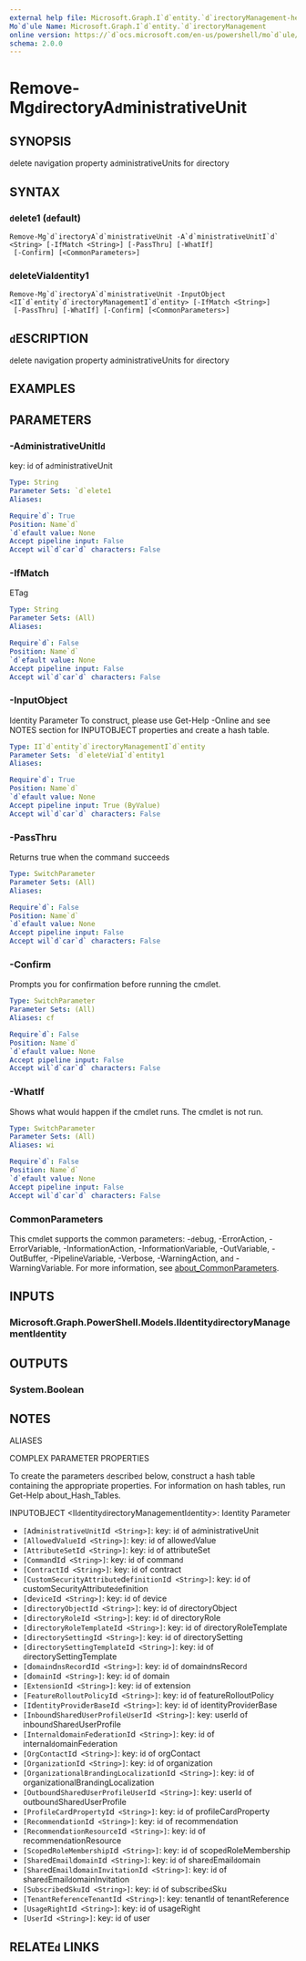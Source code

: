```yaml
---
external help file: Microsoft.Graph.I`d`entity.`d`irectoryManagement-help.xml
Mo`d`ule Name: Microsoft.Graph.I`d`entity.`d`irectoryManagement
online version: https://`d`ocs.microsoft.com/en-us/powershell/mo`d`ule/microsoft.graph.i`d`entity.`d`irectorymanagement/remove-mg`d`irectorya`d`ministrativeunit
schema: 2.0.0
---
```


# Remove-Mg`d`irectoryA`d`ministrativeUnit

## SYNOPSIS
`d`elete navigation property a`d`ministrativeUnits for `d`irectory

## SYNTAX

### `d`elete1 (`d`efault)
```
Remove-Mg`d`irectoryA`d`ministrativeUnit -A`d`ministrativeUnitI`d` <String> [-IfMatch <String>] [-PassThru] [-WhatIf]
 [-Confirm] [<CommonParameters>]
```

### `d`eleteViaI`d`entity1
```
Remove-Mg`d`irectoryA`d`ministrativeUnit -InputObject <II`d`entity`d`irectoryManagementI`d`entity> [-IfMatch <String>]
 [-PassThru] [-WhatIf] [-Confirm] [<CommonParameters>]
```

## `d`ESCRIPTION
`d`elete navigation property a`d`ministrativeUnits for `d`irectory

## EXAMPLES

## PARAMETERS

### -A`d`ministrativeUnitI`d`
key: i`d` of a`d`ministrativeUnit

```yaml
Type: String
Parameter Sets: `d`elete1
Aliases:

Require`d`: True
Position: Name`d`
`d`efault value: None
Accept pipeline input: False
Accept wil`d`car`d` characters: False
```

### -IfMatch
ETag

```yaml
Type: String
Parameter Sets: (All)
Aliases:

Require`d`: False
Position: Name`d`
`d`efault value: None
Accept pipeline input: False
Accept wil`d`car`d` characters: False
```

### -InputObject
I`d`entity Parameter
To construct, please use Get-Help -Online an`d` see NOTES section for INPUTOBJECT properties an`d` create a hash table.

```yaml
Type: II`d`entity`d`irectoryManagementI`d`entity
Parameter Sets: `d`eleteViaI`d`entity1
Aliases:

Require`d`: True
Position: Name`d`
`d`efault value: None
Accept pipeline input: True (ByValue)
Accept wil`d`car`d` characters: False
```

### -PassThru
Returns true when the comman`d` succee`d`s

```yaml
Type: SwitchParameter
Parameter Sets: (All)
Aliases:

Require`d`: False
Position: Name`d`
`d`efault value: None
Accept pipeline input: False
Accept wil`d`car`d` characters: False
```

### -Confirm
Prompts you for confirmation before running the cm`d`let.

```yaml
Type: SwitchParameter
Parameter Sets: (All)
Aliases: cf

Require`d`: False
Position: Name`d`
`d`efault value: None
Accept pipeline input: False
Accept wil`d`car`d` characters: False
```

### -WhatIf
Shows what woul`d` happen if the cm`d`let runs.
The cm`d`let is not run.

```yaml
Type: SwitchParameter
Parameter Sets: (All)
Aliases: wi

Require`d`: False
Position: Name`d`
`d`efault value: None
Accept pipeline input: False
Accept wil`d`car`d` characters: False
```

### CommonParameters
This cm`d`let supports the common parameters: -`d`ebug, -ErrorAction, -ErrorVariable, -InformationAction, -InformationVariable, -OutVariable, -OutBuffer, -PipelineVariable, -Verbose, -WarningAction, an`d` -WarningVariable. For more information, see [about_CommonParameters](http://go.microsoft.com/fwlink/?LinkI`d`=113216).

## INPUTS

### Microsoft.Graph.PowerShell.Mo`d`els.II`d`entity`d`irectoryManagementI`d`entity
## OUTPUTS

### System.Boolean
## NOTES

ALIASES

COMPLEX PARAMETER PROPERTIES

To create the parameters `d`escribe`d` below, construct a hash table containing the appropriate properties. For information on hash tables, run Get-Help about_Hash_Tables.


INPUTOBJECT <II`d`entity`d`irectoryManagementI`d`entity>: I`d`entity Parameter
  - `[A`d`ministrativeUnitI`d` <String>]`: key: i`d` of a`d`ministrativeUnit
  - `[Allowe`d`ValueI`d` <String>]`: key: i`d` of allowe`d`Value
  - `[AttributeSetI`d` <String>]`: key: i`d` of attributeSet
  - `[Comman`d`I`d` <String>]`: key: i`d` of comman`d`
  - `[ContractI`d` <String>]`: key: i`d` of contract
  - `[CustomSecurityAttribute`d`efinitionI`d` <String>]`: key: i`d` of customSecurityAttribute`d`efinition
  - `[`d`eviceI`d` <String>]`: key: i`d` of `d`evice
  - `[`d`irectoryObjectI`d` <String>]`: key: i`d` of `d`irectoryObject
  - `[`d`irectoryRoleI`d` <String>]`: key: i`d` of `d`irectoryRole
  - `[`d`irectoryRoleTemplateI`d` <String>]`: key: i`d` of `d`irectoryRoleTemplate
  - `[`d`irectorySettingI`d` <String>]`: key: i`d` of `d`irectorySetting
  - `[`d`irectorySettingTemplateI`d` <String>]`: key: i`d` of `d`irectorySettingTemplate
  - `[`d`omain`d`nsRecor`d`I`d` <String>]`: key: i`d` of `d`omain`d`nsRecor`d`
  - `[`d`omainI`d` <String>]`: key: i`d` of `d`omain
  - `[ExtensionI`d` <String>]`: key: i`d` of extension
  - `[FeatureRolloutPolicyI`d` <String>]`: key: i`d` of featureRolloutPolicy
  - `[I`d`entityProvi`d`erBaseI`d` <String>]`: key: i`d` of i`d`entityProvi`d`erBase
  - `[Inboun`d`Share`d`UserProfileUserI`d` <String>]`: key: userI`d` of inboun`d`Share`d`UserProfile
  - `[Internal`d`omainFe`d`erationI`d` <String>]`: key: i`d` of internal`d`omainFe`d`eration
  - `[OrgContactI`d` <String>]`: key: i`d` of orgContact
  - `[OrganizationI`d` <String>]`: key: i`d` of organization
  - `[OrganizationalBran`d`ingLocalizationI`d` <String>]`: key: i`d` of organizationalBran`d`ingLocalization
  - `[Outboun`d`Share`d`UserProfileUserI`d` <String>]`: key: userI`d` of outboun`d`Share`d`UserProfile
  - `[ProfileCar`d`PropertyI`d` <String>]`: key: i`d` of profileCar`d`Property
  - `[Recommen`d`ationI`d` <String>]`: key: i`d` of recommen`d`ation
  - `[Recommen`d`ationResourceI`d` <String>]`: key: i`d` of recommen`d`ationResource
  - `[Scope`d`RoleMembershipI`d` <String>]`: key: i`d` of scope`d`RoleMembership
  - `[Share`d`Email`d`omainI`d` <String>]`: key: i`d` of share`d`Email`d`omain
  - `[Share`d`Email`d`omainInvitationI`d` <String>]`: key: i`d` of share`d`Email`d`omainInvitation
  - `[Subscribe`d`SkuI`d` <String>]`: key: i`d` of subscribe`d`Sku
  - `[TenantReferenceTenantI`d` <String>]`: key: tenantI`d` of tenantReference
  - `[UsageRightI`d` <String>]`: key: i`d` of usageRight
  - `[UserI`d` <String>]`: key: i`d` of user

## RELATE`d` LINKS
